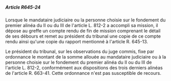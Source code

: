 ##### Article R645-24

Lorsque le mandataire judiciaire ou la personne choisie sur le fondement du premier alinéa du II ou du III de l'article L. 812-2 a accompli sa mission, il dépose au greffe un compte rendu de fin de mission comprenant le détail de ses débours et remet au président du tribunal une copie de ce compte rendu ainsi qu'une copie du rapport mentionné à l'article R. 645-13.

<div align="left">

Le président du tribunal, sur les observations du juge commis, fixe par ordonnance le montant de la somme allouée au mandataire judiciaire ou à la personne choisie sur le fondement du premier alinéa du II ou du III de l'article L. 812-2, conformément aux dispositions des trois derniers alinéas de l'article R. 663-41. Cette ordonnance n'est pas susceptible de recours.

